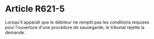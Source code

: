 # Article R621-5

Lorsqu'il apparaît que le débiteur ne remplit pas les conditions requises pour l'ouverture d'une procédure de sauvegarde, le tribunal rejette la demande.
